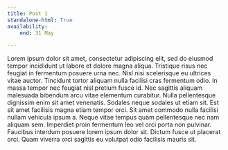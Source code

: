 ```yaml
---
title: Post 1
standalone-html: True
availability:
    end: 31 May

---
```


Lorem ipsum dolor sit amet, consectetur adipiscing elit, sed do eiusmod tempor incididunt ut labore et dolore magna aliqua. Tristique risus nec feugiat in fermentum posuere urna nec. Nisl nisi scelerisque eu ultrices vitae auctor. Tincidunt tortor aliquam nulla facilisi cras fermentum odio. In massa tempor nec feugiat nisl pretium fusce id. Nec sagittis aliquam malesuada bibendum arcu vitae elementum curabitur. Nulla pellentesque dignissim enim sit amet venenatis. Sodales neque sodales ut etiam sit. Est sit amet facilisis magna etiam tempor orci. Sit amet commodo nulla facilisi nullam vehicula ipsum a. Neque vitae tempus quam pellentesque nec nam aliquam sem. Imperdiet proin fermentum leo vel orci porta non pulvinar. Faucibus interdum posuere lorem ipsum dolor sit. Dictum fusce ut placerat orci. Quam viverra orci sagittis eu volutpat odio facilisis mauris sit.
